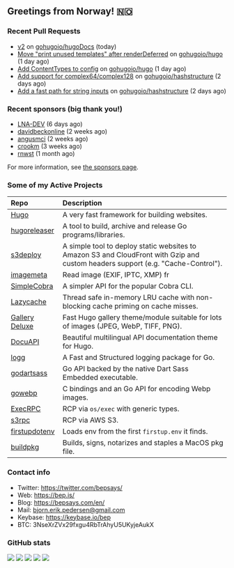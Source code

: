 ## Greetings from Norway! 🇳🇴

### Recent Pull Requests

- [v2](https://github.com/gohugoio/hugoDocs/pull/2875) on [gohugoio/hugoDocs](https://github.com/gohugoio/hugoDocs) (today)
- [Move &#34;print unused templates&#34; after renderDeferred](https://github.com/gohugoio/hugo/pull/13356) on [gohugoio/hugo](https://github.com/gohugoio/hugo) (1 day ago)
- [Add ContentTypes to config](https://github.com/gohugoio/hugo/pull/13353) on [gohugoio/hugo](https://github.com/gohugoio/hugo) (1 day ago)
- [Add support for complex64/complex128](https://github.com/gohugoio/hashstructure/pull/9) on [gohugoio/hashstructure](https://github.com/gohugoio/hashstructure) (2 days ago)
- [Add a fast path for string inputs](https://github.com/gohugoio/hashstructure/pull/8) on [gohugoio/hashstructure](https://github.com/gohugoio/hashstructure) (2 days ago)

### Recent sponsors (big thank you!)

- [LNA-DEV](https://github.com/LNA-DEV) (6 days ago)
- [davidbeckonline](https://github.com/davidbeckonline) (2 weeks ago)
- [angusmci](https://github.com/angusmci) (2 weeks ago)
- [crookm](https://github.com/crookm) (3 weeks ago)
- [rnwst](https://github.com/rnwst) (1 month ago)

For more information, see [the sponsors page](https://github.com/sponsors/bep/).

### Some of my Active Projects

| Repo  | Description |
| :---------------------------------------- | :------------------------------------------- |
| [Hugo](https://github.com/gohugoio/hugo)|A very fast framework for building websites. |
| [hugoreleaser](https://github.com/gohugoio/hugoreleaser)| A tool to build, archive and release Go programs/libraries.  |
| [s3deploy](https://github.com/bep/s3deploy)| A simple tool to deploy static websites to Amazon S3 and CloudFront with Gzip and custom headers support (e.g. "Cache-Control").|
| [imagemeta](https://github.com/bep/imagemeta)| Read image (EXIF, IPTC, XMP) fr|
| [SimpleCobra](https://github.com/bep/simplecobra)|A simpler API for the popular Cobra CLI.|
| [Lazycache](https://github.com/bep/lazycache)| Thread safe in-memory LRU cache with non-blocking cache priming on cache misses.  |
| [Gallery Deluxe](https://github.com/bep/gallerydeluxe)|Fast Hugo gallery theme/module suitable for lots of images (JPEG, WebP, TIFF, PNG).|
| [DocuAPI](https://github.com/bep/docuapi)| Beautiful multilingual API documentation theme for Hugo.  |
| [logg](https://github.com/bep/logg)| A Fast and Structured logging package for Go.  |
| [godartsass](https://github.com/bep/godartsass)| Go API backed by the native Dart Sass Embedded executable. |
| [gowebp](https://github.com/bep/gowebp)|C bindings and an Go API for encoding Webp images. |
| [ExecRPC](https://github.com/bep/execrpc)|RCP via `os/exec` with generic types.  |
| [s3rpc](https://github.com/bep/s3rpc)|RCP via AWS S3.|
| [firstupdotenv](https://github.com/bep/firstupdotenv)|Loads env from the first `firstup.env` it finds. |
| [buildpkg](https://github.com/bep/buildpkg)| Builds, signs, notarizes and staples a MacOS pkg file. |

### Contact info
- Twitter: https://twitter.com/bepsays/
- Web: https://bep.is/
- Blog: https://bepsays.com/en/
- Mail: bjorn.erik.pedersen@gmail.com
- Keybase: https://keybase.io/bep
- BTC: 3NseXrZVx29fxgu4RbTrAhyU5UKyjeAukX


### GitHub stats

![](https://github-profile-summary-cards.vercel.app/api/cards/profile-details?username=bep&theme=github)
![](https://github-profile-summary-cards.vercel.app/api/cards/repos-per-language?username=bep&theme=github)
![](https://github-profile-summary-cards.vercel.app/api/cards/most-commit-language?username=bep&theme=github)
![](https://github-profile-summary-cards.vercel.app/api/cards/stats?username=bep&theme=github)
![](https://github-profile-summary-cards.vercel.app/api/cards/productive-time?username=bep&theme=github)
